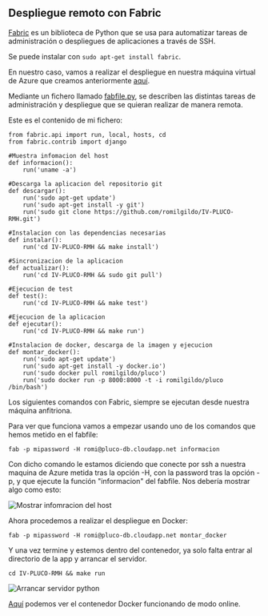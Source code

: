 ## Despliegue remoto con Fabric

[Fabric](http://www.fabfile.org/) es un biblioteca de Python que se usa para automatizar tareas de administración o despliegues de aplicaciones a través de SSH.

Se puede instalar con `sudo apt-get install fabric`.

En nuestro caso, vamos a realizar el despliegue en nuestra máquina virtual de Azure que creamos anteriormente [aquí](https://github.com/romilgildo/IV-PLUCO-RMH/blob/master/documentacion/crearAzure.md).

Mediante un fichero llamado [fabfile.py](https://github.com/romilgildo/IV-PLUCO-RMH/blob/master/fabfile.py), se describen las distintas tareas de administración y despliegue que se quieran realizar de manera remota.

Este es el contenido de mi fichero:

```
from fabric.api import run, local, hosts, cd
from fabric.contrib import django

#Muestra infomacion del host
def informacion():
    run('uname -a')

#Descarga la aplicacion del repositorio git
def descargar():
	run('sudo apt-get update')
	run('sudo apt-get install -y git')
	run('sudo git clone https://github.com/romilgildo/IV-PLUCO-RMH.git')

#Instalacion con las dependencias necesarias
def instalar():
	run('cd IV-PLUCO-RMH && make install')

#Sincronizacion de la aplicacion
def actualizar():
	run('cd IV-PLUCO-RMH && sudo git pull')

#Ejecucion de test
def test():
	run('cd IV-PLUCO-RMH && make test')

#Ejecucion de la aplicacion
def ejecutar():
	run('cd IV-PLUCO-RMH && make run')

#Instalacion de docker, descarga de la imagen y ejecucion
def montar_docker():
	run('sudo apt-get update')
	run('sudo apt-get install -y docker.io')
	run('sudo docker pull romilgildo/pluco')
	run('sudo docker run -p 8000:8000 -t -i romilgildo/pluco /bin/bash')
```

Los siguientes comandos con Fabric, siempre se ejecutan desde nuestra máquina anfitriona.

Para ver que funciona vamos a empezar usando uno de los comandos que hemos metido en el fabfile:

 `fab -p mipassword -H romi@pluco-db.cloudapp.net informacion`

Con dicho comando le estamos diciendo que conecte por ssh a nuestra maquina de Azure metida tras la opción -H, con la password tras la opción -p, y que ejecute la función "informacion" del fabfile. Nos debería mostrar algo como esto:

![Mostrar infomracion del host](http://i628.photobucket.com/albums/uu6/romilgildo/infoHost_zpsaxaizyqm.png)

Ahora procedemos a realizar el despliegue en Docker:

 `fab -p mipassword -H romi@pluco-db.cloudapp.net montar_docker`
 
Y una vez termine y estemos dentro del contenedor, ya solo falta entrar al directorio de la app y arrancar el servidor. 

 `cd IV-PLUCO-RMH && make run`
 
![Arrancar servidor python](http://i628.photobucket.com/albums/uu6/romilgildo/ejecutarappDocker_zpstvbm6wfq.png~original)

[Aquí](http://pluco-db.cloudapp.net:8000/) podemos ver el contenedor Docker funcionando de modo online.

